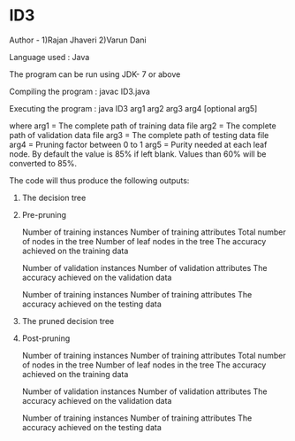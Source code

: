 # ID3
Author - 
1)Rajan Jhaveri
2)Varun Dani


Language used : Java

The program can be run using JDK- 7 or above

Compiling the program :
javac ID3.java

Executing the program :
java ID3 arg1 arg2 arg3 arg4 [optional arg5] 

where 
arg1 = The complete path of training data file 
arg2 = The complete path of validation data file
arg3 = The complete path of testing data file
arg4 = Pruning factor between 0 to 1
arg5 = Purity needed at each leaf node. By default the value is 85% if left blank. Values than 60% will be converted to 85%.


The code will thus produce the following outputs:

1) The decision tree

2) Pre-pruning

   Number of training instances
   Number of training attributes
   Total number of nodes in the tree
   Number of leaf nodes in the tree
   The accuracy achieved on the training data

   Number of validation instances
   Number of validation attributes
   The accuracy achieved on the validation data

   Number of training instances
   Number of training attributes
   The accuracy achieved on the testing data

3) The pruned decision tree

4) Post-pruning
   
   Number of training instances
   Number of training attributes
   Total number of nodes in the tree
   Number of leaf nodes in the tree
   The accuracy achieved on the training data

   Number of validation instances
   Number of validation attributes
   The accuracy achieved on the validation data

   Number of training instances
   Number of training attributes
   The accuracy achieved on the testing data
